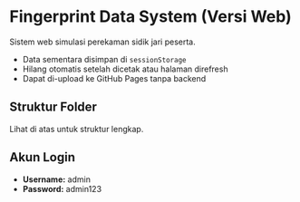 # Fingerprint Data System (Versi Web)

Sistem web simulasi perekaman sidik jari peserta.

- Data sementara disimpan di `sessionStorage`
- Hilang otomatis setelah dicetak atau halaman direfresh
- Dapat di-upload ke GitHub Pages tanpa backend

## Struktur Folder

Lihat di atas untuk struktur lengkap.

## Akun Login

- **Username:** admin
- **Password:** admin123
